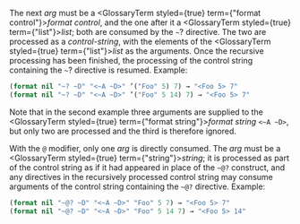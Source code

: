 
The next *arg* must be a <GlossaryTerm styled={true} term={"format control"}><i>format control</i></GlossaryTerm>, and the one after it a <GlossaryTerm styled={true} term={"list"}><i>list</i></GlossaryTerm>; both are consumed by the `~`? directive. The two are processed as a *control-string*, with the elements of the <GlossaryTerm styled={true} term={"list"}><i>list</i></GlossaryTerm> as the arguments. Once the recursive processing has been finished, the processing of the control string containing the `~`? directive is resumed. Example:

```lisp
(format nil "~? ~D" "<~A ~D>" ’("Foo" 5) 7) → "<Foo 5> 7"
(format nil "~? ~D" "<~A ~D>" ’("Foo" 5 14) 7) → "<Foo 5> 7"
```

Note that in the second example three arguments are supplied to the <GlossaryTerm styled={true} term={"format string"}><i>format string</i></GlossaryTerm> `<~A ~D>`, but only two are processed and the third is therefore ignored.

With the `@` modifier, only one *arg* is directly consumed. The *arg* must be a <GlossaryTerm styled={true} term={"string"}><i>string</i></GlossaryTerm>; it is processed as part of the control string as if it had appeared in place of the `~@?` construct, and any directives in the recursively processed control string may consume arguments of the control string containing the `~@?` directive. Example:

```lisp
(format nil "~@? ~D" "<~A ~D>" "Foo" 5 7) → "<Foo 5> 7"
(format nil "~@? ~D" "<~A ~D>" "Foo" 5 14 7) → "<Foo 5> 14"
```
